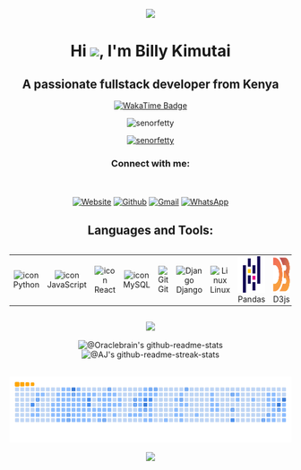 <p align="center"><img src="https://capsule-render.vercel.app/api?type=waving&amp;color=7A92B8&amp;height=100&amp;section=header"></p>

<h1 align="center"><b>Hi </b><img src="https://media.giphy.com/media/hvRJCLFzcasrR4ia7z/giphy.gif" width="35"><b>, I'm Billy Kimutai</b> </h1>
                                            
<h2 align="center">A passionate fullstack developer from Kenya</h2>

<p align="center">
  <a href="https://wakatime.com/@2cd6519a-9dec-405d-96a7-ac4ad4bdec30">
    <img src="https://wakatime.com/badge/user/2cd6519a-9dec-405d-96a7-ac4ad4bdec30.svg" alt="WakaTime Badge" />
  </a>
</p>


<p align="center"> <img src="https://komarev.com/ghpvc/?username=senorfetty&label=Profile%20views&color=0e75b6&style=for-the-badge" alt="senorfetty" /> </p>

<p align="center"> <a href="https://github.com/ryo-ma/github-profile-trophy"><img src="https://github-profile-trophy.vercel.app/?username=senorfetty&theme=juicyfresh" alt="senorfetty" /></a> </p>


<h3 align="center">Connect with me:</h3>
<br>
<br>
<div align="center">
   <a href="https://senorfetty.github.io/portfolio" target="_blank"><img src="https://img.shields.io/badge/website-%23000000.svg?style=for-the-badge&logo=google-chrome&logoColor=white" alt="Website"/></a>
   <a href="https://github.com/senorfetty" target="_blank"><img src="https://img.shields.io/badge/github-%23121011.svg?style=for-the-badge&logo=github&logoColor=white" alt="Github"/></a>
   <a href="mailto:billykimbett@gmail.com" target="_blank"><img src="https://img.shields.io/badge/gmail-%23D14836.svg?style=for-the-badge&logo=gmail&logoColor=white" alt="Gmail"/></a>
<!--    <a href="https://instagram.com/fetty_senor" target="_blank"><img src="https://img.shields.io/badge/instagram-%2397169e.svg?style=for-the-badge&logo=instagram&logoColor=white" alt="Instagram"/></a> -->
<!--    <a href="https://t.me/@senorfetty" target="_blank"><img src="https://img.shields.io/badge/telegram-%23184ccc.svg?style=for-the-badge&logo=telegram&logoColor=white" alt="Telegram"/></a> -->
   <a href="https://wa.me/254792593059" target="_blank"><img src="https://img.shields.io/badge/whatsapp-%2317ad1e.svg?style=for-the-badge&logo=whatsapp&logoColor=white" alt="WhatsApp"/></a>
<!--    <a href="https://x.com/billybiik" target="_blank"><img src="https://img.shields.io/badge/twitter-%232a65f7.svg?style=for-the-badge&logo=twitter&logoColor=white" alt="Twitter"/></a> -->
  </div>



<h2 align="center">Languages and Tools:</h2>

<div style="display: flex; align-items: flex-start; align: center">
    <table align="center">
    <tr>
        <td align="center" width="96">
            <img src="https://techstack-generator.vercel.app/python-icon.svg" alt="icon" width="65" height="65" />
        <br>Python
        </td>
        <td align="center" width="96">
            <img src="https://techstack-generator.vercel.app/js-icon.svg" alt="icon" width="65" height="65" />
        <br>JavaScript
        </td>
        <td align="center" width="96">
            <img src="https://techstack-generator.vercel.app/react-icon.svg" alt="icon" width="65" height="65" />
        <br>React
        </td>
        <td align="center" width="96">
            <img src="https://techstack-generator.vercel.app/mysql-icon.svg" alt="icon" width="65" height="65" />
        <br>MySQL
        </td>
        <td align="center" width="96"> 
            <img src="https://techstack-generator.vercel.app/github-icon.svg" width="65" height="65" alt="Git" />
        <br>Git
        </td>
        <td align="center" width="96">
            <img src="https://techstack-generator.vercel.app/django-icon.svg" width="65" height="65" alt="Django" />
        <br>Django
        </td>           
        <td align="center" width="96">
            <img src="https://upload.wikimedia.org/wikipedia/commons/3/35/Tux.svg" alt="Linux" width="65" height="65" />
        <br>Linux
        </td>
            <td align="center" width="96">
            <img src="https://raw.githubusercontent.com/devicons/devicon/2ae2a900d2f041da66e950e4d48052658d850630/icons/pandas/pandas-original.svg" width="65" height="65" alt="Django" />
        <br>Pandas
        </td>   
            <td align="center" width="96">
            <img src="https://raw.githubusercontent.com/devicons/devicon/master/icons/d3js/d3js-original.svg" width="65" height="65" alt="Django" />
        <br>D3js
        </td>   
    </tr>
    </table>
</div>


<p align="center">
<img src="https://github-readme-stats.vercel.app/api/top-langs/?username=senorfetty&theme=dracula&layout=compact"width="48%"/> 
</p>  

<p align="center">
    <img src="https://github-readme-stats-one-bice.vercel.app/api?username=senorfetty&theme=dracula&show_icons=true&count_private=true&hide_border=true&role=OWNER,ORGANIZATION_MEMBER,COLLABORATOR" width="45%" alt="@Oraclebrain's github-readme-stats">
    <img src="https://github-readme-streak-stats.herokuapp.com?user=senorfetty&theme=dracula&hide_border=true&date_format=M%20j%5B%2C%20Y%5D" width="45%" alt="@AJ's github-readme-streak-stats">
</p>

<br>


<div style="text-align: center;">
  <picture>
    <source media="(prefers-color-scheme: dark)" srcset="https://github.com/senorfetty/senorfetty/blob/output/github-contribution-grid-snake-dark.svg" />
    <source media="(prefers-color-scheme: light)" srcset="https://github.com/senorfetty/senorfetty/blob/output/github-contribution-grid-snake.svg" />
    <img alt="github-snake" src="https://github.com/senorfetty/senorfetty/blob/output/github-contribution-grid-snake.gif" />
  </picture>
</div>

<p align="center"><img src="https://capsule-render.vercel.app/api?type=waving&amp;color=7A92B8&amp;height=100&amp;section=footer"></p>
